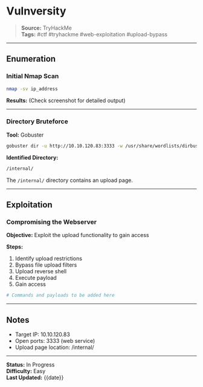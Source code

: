 # Vulnversity

> **Source:** TryHackMe  
> **Tags:** #ctf #tryhackme #web-exploitation #upload-bypass

---

## Enumeration

### Initial Nmap Scan
```bash
nmap -sv ip_address
```

**Results:** (Check screenshot for detailed output)

---

### Directory Bruteforce

**Tool:** Gobuster
```bash
gobuster dir -u http://10.10.120.83:3333 -w /usr/share/wordlists/dirbuster/directory-list-1.0.txt
```

**Identified Directory:**
```bash
/internal/
```

The `/internal/` directory contains an upload page.

---

## Exploitation

### Compromising the Webserver

**Objective:** Exploit the upload functionality to gain access

**Steps:**
1. Identify upload restrictions
2. Bypass file upload filters
3. Upload reverse shell
4. Execute payload
5. Gain access

```bash
# Commands and payloads to be added here
```

---

## Notes

- Target IP: 10.10.120.83
- Open ports: 3333 (web service)
- Upload page location: /internal/

---

**Status:** In Progress  
**Difficulty:** Easy  
**Last Updated:** {{date}}